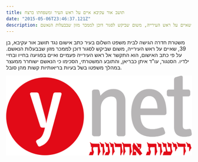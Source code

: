 ```yaml
---
title: תושב אור עקיבא איים על ראש העיר ומשפחתו ברצח
date: "2015-05-06T23:46:37.121Z"
description: משטרת חדרה הגישה לבית משפט השלום בעיר כתב אישום נגד תושב אור עקיבא, בן 39, שאיים על ראש העירייה, משום שביקש לסגור דוכן לממכר מזון שבבעלות הנאשם.
---
```


משטרת חדרה הגישה לבית משפט השלום בעיר כתב אישום נגד תושב אור עקיבא, בן 39, שאיים על ראש העירייה, משום שביקש לסגור דוכן לממכר מזון שבבעלות הנאשם. על פי כתב האישום, הוא התקשר אל ראש העירייה פעמיים ואיים בפגיעה בחייו ובחיי ילדיו. הסנגור, עו"ד איתן כבריאן, והתובע המשטרתי, הסכימו כי הנאשם ישוחרר ממעצר במהלך משפטו בשל בעיות בריאותיות קשות מהן סובל.


<a class="article-logo" href="http://www.ynet.co.il/articles/0,7340,L-4143013,00.html" target="_blank"><img src="./YnetLogo.svg"></a>

